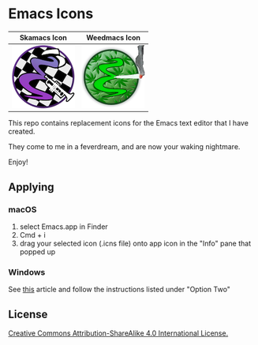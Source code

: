 # Emacs Icons

Skamacs Icon | Weedmacs Icon
:-----------:|:------------:
![emacs logo with checkered background, a hat, and a trumpet](skamacs/images/Skamacs_128.png) | ![a green emacs logo smoking a low-res blunt with weed leaves behind the 'E'](weedmacs/images/Weedmacs_Circle_128.png)

This repo contains replacement icons for the Emacs text editor that I have created. 

They come to me in a feverdream, and are now your waking nightmare.

Enjoy!

## Applying

### macOS

1. select Emacs.app in Finder
2. Cmd + i
3. drag your selected icon (.icns file) onto app icon in the "Info" pane that popped up

### Windows

See [this](https://www.techjunkie.com/change-icon-program/) article and follow the instructions listed under "Option Two"


## License

[Creative Commons Attribution-ShareAlike 4.0 International License.](http://creativecommons.org/licenses/by-sa/4.0/)
